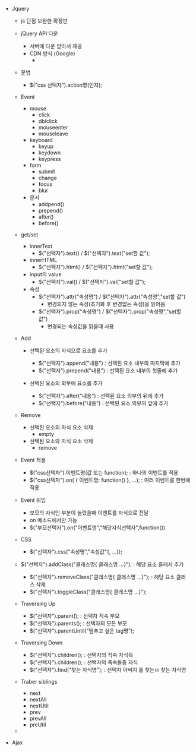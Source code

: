 
- Jquery
    - js 단점 보완한 확장판
    - jQuery API 다운
        - 서버에 다운 받아서 제공
        - CDN 방식 (Google)
            - <script src="https://ajax.googleapis.com/ajax/libs/jquery/3.4.1/jquery.min.js"></script>
    - 문법
        - $("css 선택자").action명(인자);

    - Event
        - mouse
            - click
            - dblclick
            - mouseenter
            - mouseleave
        - keyboard
            - keyup
            - keydown
            - keypress
        - form
            - submit
            - change
            - focus
            - blur
        - 문서
            - addpend()
            - prepend()
            - after()
            - before()

    - get/set
        - innerText
            - $("선택자").text() / $("선택자").text("set할 값");
        - innerHTML
            - $("선택자").html() / $("선택자").html("set할 값");
        - input의 value
            - $("선택자").val() / $("선택자").val("set할 값");
        - 속성
            - $("선택자").attr("속성명") / $("선택자").attr("속성명","set할 값")
                - 변경되지 않는 속성(초기화 후 변경없는 속성)을 읽어옴
            - $("선택자").prop("속성명") / $("선택자").prop("속성명","set할 값")
                - 변경되는 속성값을 읽을때 사용
    - Add
        - 선택된 요소의 자식으로 요소를 추가
            - $("선택자").append("내용")  : 선택된 요소 내부의 마지막에 추가
            - $("선택자").prepend("내용") : 선택된 요소 내부의 첫줄에 추가

        - 선택된 요소의 외부에 요소를 추가
            - $("선택자").after("내용")  : 선택된 요소 외부의 뒤에 추가
            - $("선택자").before("내용")  : 선택된 요소 외부의 앞에 추가

    - Remove
        - 선택된 요소의 자식 요소 삭제
            - empty
        - 선택된 요소와 자식 요소 삭제
            - remove
            
    - Event 적용
        - $("css선택자").이벤트명(값 또는 function);         : 하나의 이벤트를 적용
        - $("css선택자").on( { 이벤트명: function() }, ...); : 여러 이벤트를 한번에 적용

    - Event 위임
        - 보모의 자식인 부분이 눌렸을때 이벤트를 자식으로 전달
        - on 메소드에서만 가능
        - $("부모선택자").on("이벤트명","해당자식선택자",function())
    
    - CSS 
        - $("선택자").css("속성명","속성값"{, ...});
    - $("선택자").addClass("클래스명{ 클래스명 ...}");          : 해당 요소 클래서 추가
        - $("선택자").removeClass("클래스명{ 클래스명 ...}");   : 해당 요소 클래스 삭제
        - $("선택자").toggleClass("클래스명{ 클래스명 ...}");   

    - Traversing Up
        - $("선택자").parent();                         : 선택자 직속 부모
        - $("선택자").parents();                        : 선택자의 모든 부모
        - $("선택자").parentUntil("멈추고 싶은 tag명");

    - Traversing Down
        - $("선택자").children();               : 선택자의 직속 자식득
        - $("선택자").children();               : 선택자의 족속들중  자식
        - $("선택자").find("찾는 자식명");       : 선택자 아버지 를 찾는ㅁ 찾는 자식명

    - Traber siblings
        - next
        - nextAll
        - nextUtil
        - prev
        - prevAll
        - preUtil

    - 
    
- Ajax